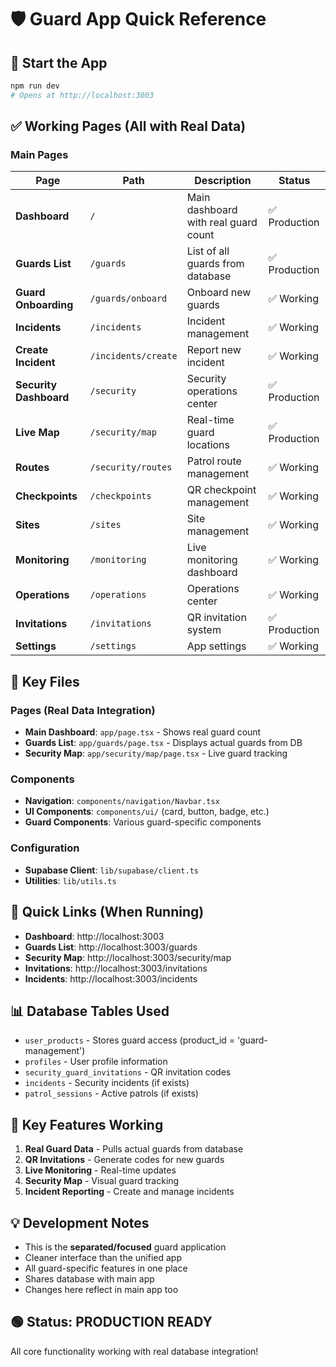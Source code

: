 # 🛡️ Guard App Quick Reference

## 🚀 Start the App
```bash
npm run dev
# Opens at http://localhost:3003
```

## ✅ Working Pages (All with Real Data)

### Main Pages
| Page | Path | Description | Status |
|------|------|-------------|--------|
| **Dashboard** | `/` | Main dashboard with real guard count | ✅ Production |
| **Guards List** | `/guards` | List of all guards from database | ✅ Production |
| **Guard Onboarding** | `/guards/onboard` | Onboard new guards | ✅ Working |
| **Incidents** | `/incidents` | Incident management | ✅ Working |
| **Create Incident** | `/incidents/create` | Report new incident | ✅ Working |
| **Security Dashboard** | `/security` | Security operations center | ✅ Production |
| **Live Map** | `/security/map` | Real-time guard locations | ✅ Production |
| **Routes** | `/security/routes` | Patrol route management | ✅ Working |
| **Checkpoints** | `/checkpoints` | QR checkpoint management | ✅ Working |
| **Sites** | `/sites` | Site management | ✅ Working |
| **Monitoring** | `/monitoring` | Live monitoring dashboard | ✅ Working |
| **Operations** | `/operations` | Operations center | ✅ Working |
| **Invitations** | `/invitations` | QR invitation system | ✅ Production |
| **Settings** | `/settings` | App settings | ✅ Working |

## 📁 Key Files

### Pages (Real Data Integration)
- **Main Dashboard**: `app/page.tsx` - Shows real guard count
- **Guards List**: `app/guards/page.tsx` - Displays actual guards from DB
- **Security Map**: `app/security/map/page.tsx` - Live guard tracking

### Components
- **Navigation**: `components/navigation/Navbar.tsx`
- **UI Components**: `components/ui/` (card, button, badge, etc.)
- **Guard Components**: Various guard-specific components

### Configuration
- **Supabase Client**: `lib/supabase/client.ts`
- **Utilities**: `lib/utils.ts`

## 🔗 Quick Links (When Running)

- **Dashboard**: http://localhost:3003
- **Guards List**: http://localhost:3003/guards
- **Security Map**: http://localhost:3003/security/map
- **Invitations**: http://localhost:3003/invitations
- **Incidents**: http://localhost:3003/incidents

## 📊 Database Tables Used

- `user_products` - Stores guard access (product_id = 'guard-management')
- `profiles` - User profile information
- `security_guard_invitations` - QR invitation codes
- `incidents` - Security incidents (if exists)
- `patrol_sessions` - Active patrols (if exists)

## 🎯 Key Features Working

1. **Real Guard Data** - Pulls actual guards from database
2. **QR Invitations** - Generate codes for new guards
3. **Live Monitoring** - Real-time updates
4. **Security Map** - Visual guard tracking
5. **Incident Reporting** - Create and manage incidents

## 💡 Development Notes

- This is the **separated/focused** guard application
- Cleaner interface than the unified app
- All guard-specific features in one place
- Shares database with main app
- Changes here reflect in main app too

## 🟢 Status: PRODUCTION READY

All core functionality working with real database integration!